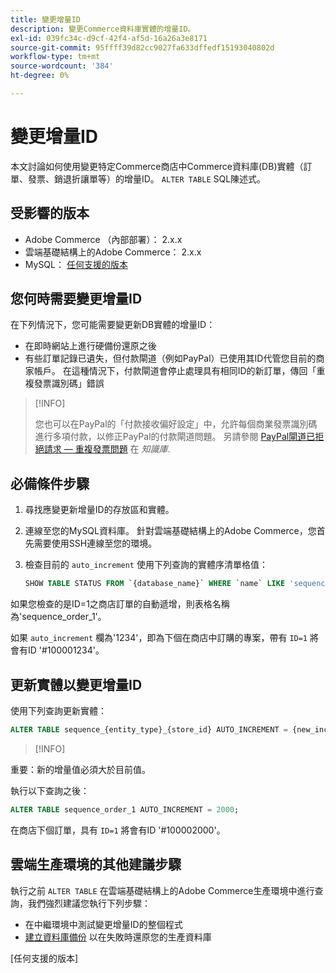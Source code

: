 ```yaml
---
title: 變更增量ID
description: 變更Commerce資料庫實體的增量ID。
exl-id: 039fc34c-d9cf-42f4-af5d-16a26a3e8171
source-git-commit: 95ffff39d82cc9027fa633dffedf15193040802d
workflow-type: tm+mt
source-wordcount: '384'
ht-degree: 0%

---
```


# 變更增量ID

本文討論如何使用變更特定Commerce商店中Commerce資料庫(DB)實體（訂單、發票、銷退折讓單等）的增量ID。 `ALTER TABLE` SQL陳述式。

## 受影響的版本

- Adobe Commerce （內部部署）： 2.x.x
- 雲端基礎結構上的Adobe Commerce： 2.x.x
- MySQL： [任何支援的版本](../../installation/prerequisites/database/mysql.md)

## 您何時需要變更增量ID

在下列情況下，您可能需要變更新DB實體的增量ID：

- 在即時網站上進行硬備份還原之後
- 有些訂單記錄已遺失，但付款閘道（例如PayPal）已使用其ID代管您目前的商家帳戶。 在這種情況下，付款閘道會停止處理具有相同ID的新訂單，傳回「重複發票識別碼」錯誤

>[!INFO]
>
>您也可以在PayPal的「付款接收偏好設定」中，允許每個商業發票識別碼進行多項付款，以修正PayPal的付款閘道問題。 另請參閱 [PayPal閘道已拒絕請求 — 重複發票問題] 在 _知識庫_.

## 必備條件步驟

1. 尋找應變更新增量ID的存放區和實體。
1. 連線至您的MySQL資料庫。
針對雲端基礎結構上的Adobe Commerce，您首先需要使用SSH連線至您的環境。
1. 檢查目前的 `auto_increment` 使用下列查詢的實體序清單格值：

   ```sql
   SHOW TABLE STATUS FROM `{database_name}` WHERE `name` LIKE 'sequence_{entity_type}_{store_id}';
   ```

如果您檢查的是ID=1之商店訂單的自動遞增，則表格名稱為&#39;sequence_order_1&#39;。

如果 `auto_increment` 欄為&#39;1234&#39;，即為下個在商店中訂購的專案，帶有 `ID=1` 將會有ID &#39;#100001234&#39;。

## 更新實體以變更增量ID

使用下列查詢更新實體：

```sql
ALTER TABLE sequence_{entity_type}_{store_id} AUTO_INCREMENT = {new_increment_value};
```

>[!INFO]
>
重要：新的增量值必須大於目前值。

執行以下查詢之後：

```sql
ALTER TABLE sequence_order_1 AUTO_INCREMENT = 2000;
```

在商店下個訂單，具有 `ID=1` 將會有ID &#39;#100002000&#39;。

## 雲端生產環境的其他建議步驟

執行之前 `ALTER TABLE` 在雲端基礎結構上的Adobe Commerce生產環境中進行查詢，我們強烈建議您執行下列步驟：

- 在中繼環境中測試變更增量ID的整個程式
- [建立資料庫備份] 以在失敗時還原您的生產資料庫

<!-- Link Definitions -->

[PayPal閘道已拒絕請求 — 重複發票問題]: https://support.magento.com/hc/en-us/articles/115002457473
[建立資料庫備份]: https://support.magento.com/hc/en-us/articles/360003254334
[任何支援的版本]

